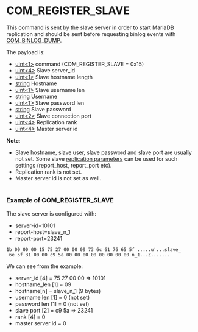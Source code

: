 # COM_REGISTER_SLAVE

This command is sent by the slave server in order to start MariaDB replication and should be sent before requesting binlog events with [COM_BINLOG_DUMP](com_binlog_dump.md).

The payload is:

* [uint<1>](../protocol-data-types.md#fixed-length-bytes) command (COM_REGISTER_SLAVE = 0x15)
* [uint<4>](../protocol-data-types.md#fixed-length-bytes) Slave server_id
* [uint<1>](../protocol-data-types.md#fixed-length-bytes) Slave hostname length
* [string<n>](../protocol-data-types.md#fixed-length-bytes) Hostname
* [uint<1>](../protocol-data-types.md#fixed-length-bytes) Slave username len
* [string<n>](../protocol-data-types.md#fixed-length-bytes) Username
* [uint<1>](../protocol-data-types.md#fixed-length-bytes) Slave password len
* [string<n>](../protocol-data-types.md#fixed-length-bytes) Slave password
* [uint<2>](../protocol-data-types.md#fixed-length-bytes) Slave connection port
* [uint<4>](../protocol-data-types.md#fixed-length-bytes) Replication rank
* [uint<4>](../protocol-data-types.md#fixed-length-bytes) Master server id

**Note**:

* Slave hostname, slave user, slave password and slave port are usually not set.
Some slave [replication parameters](/en/replication-and-binary-log-server-system-variables/) can be used for such settings (report_host, report_port etc).
* Replication rank is not set.
* Master server id is not set as well.

#

### Example of COM_REGISTER_SLAVE

The slave server is configured with:

* server-id=10101
* report-host=slave_n_1
* report-port=23241

```
1b 00 00 00 15 75 27 00 00 09 73 6c 61 76 65 5f .....u'...slave_
 6e 5f 31 00 00 c9 5a 00 00 00 00 00 00 00 00 n_1...Z.......
```

We can see from the example:

* server_id [4] = 75 27 00 00 => 10101
* hostname_len [1] = 09
* hostname[n] = slave_n_1 (9 bytes)
* username len [1] = 0 (not set)
* password len [1] = 0 (not set)
* slave port [2] = c9 5a => 23241
* rank [4] = 0
* master server id = 0